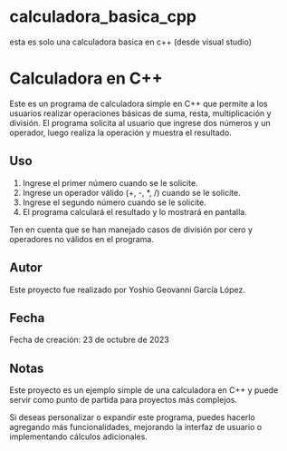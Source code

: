 # calculadora_basica_cpp
esta es solo una calculadora basica en c++ (desde visual studio)

# Calculadora en C++

Este es un programa de calculadora simple en C++ que permite a los usuarios realizar operaciones básicas de suma, resta, multiplicación y división. El programa solicita al usuario que ingrese dos números y un operador, luego realiza la operación y muestra el resultado.

## Uso

1. Ingrese el primer número cuando se le solicite.
2. Ingrese un operador válido (+, -, *, /) cuando se le solicite.
3. Ingrese el segundo número cuando se le solicite.
4. El programa calculará el resultado y lo mostrará en pantalla.

Ten en cuenta que se han manejado casos de división por cero y operadores no válidos en el programa.

## Autor

Este proyecto fue realizado por Yoshio Geovanni García López.

## Fecha

Fecha de creación: 23 de octubre de 2023

## Notas

Este proyecto es un ejemplo simple de una calculadora en C++ y puede servir como punto de partida para proyectos más complejos.

Si deseas personalizar o expandir este programa, puedes hacerlo agregando más funcionalidades, mejorando la interfaz de usuario o implementando cálculos adicionales.


